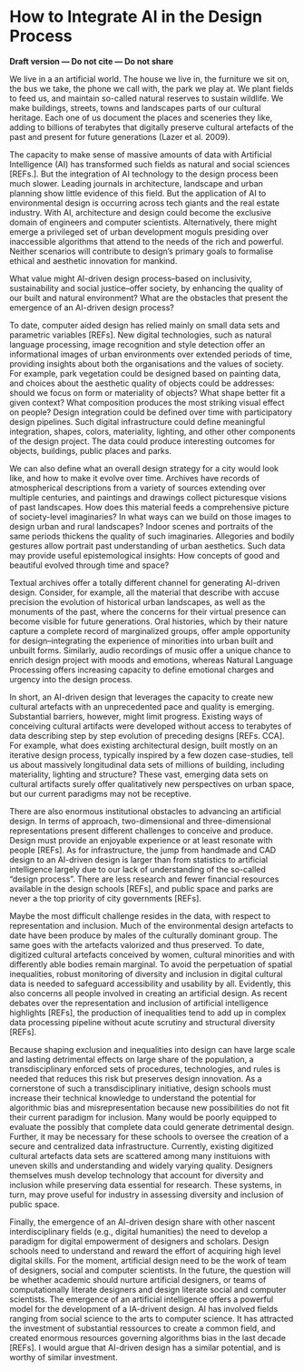 # How to Integrate AI in the Design Process

**Draft version — Do not cite — Do not share**

We live in a an artificial world. The house we live in, the furniture we sit on, the bus we take, the phone we call with, the park we play at. We plant fields to feed us, and maintain  so-called natural reserves to sustain wildlife. We make buildings, streets, towns and landscapes parts of our cultural heritage. Each one of us document the places and sceneries they like, adding to billions of terabytes that digitally preserve cultural artefacts of the past and present for future generations (Lazer et al. 2009).

The capacity to make sense of massive amounts of data with Artificial Intelligence (AI) has transformed such fields as natural and social sciences [REFs.]. But the integration of AI technology to the design process been much slower. Leading journals in architecture, landscape and urban planning show little evidence of this field. But the application of AI to environmental design is occurring across tech giants and the real estate industry. With AI, architecture and design could become the exclusive domain of engineers and computer scientists. Alternatively, there might emerge a privileged set of urban development moguls presiding over inaccessible algorithms that attend to the needs of the rich and powerful. Neither scenarios will contribute to design’s primary goals to formalise ethical and aesthetic innovation for mankind.

What value might AI-driven design process–based on inclusivity, sustainability and social justice–offer society, by enhancing the quality of our built and natural environment? What are the obstacles that present the emergence of an AI-driven design process?

To date, computer aided design has relied mainly on small data sets and parametric variables [REFs]. New digital technologies, such as natural language processing, image recognition and style detection offer an informational images of urban environments over extended periods of time, providing insights about both the organisations and the values of society. For example, park vegetation could be designed based on painting data, and choices about the aesthetic quality of objects could be addresses: should we focus on form or materiality of objects? What shape better fit a given context? What composition produces the most striking visual effect on people? Design integration could be defined over time with participatory design pipelines. Such digital infrastructure could define meaningful integration, shapes, colors, materiality, lighting, and other other components of the design project. The data could produce interesting outcomes for objects, buildings, public places and parks.

We can also define what an overall design strategy for a city would look like, and how to make it evolve over time. Archives have records of atmospherical descriptions from a variety of sources extending over multiple centuries, and paintings and drawings collect picturesque visions of past landscapes. How does this material feeds a comprehensive picture of society-level imaginaries? In what ways can we build on those images to design urban and rural landscapes? Indoor scenes and portraits of the same periods thickens the quality of such imaginaries. Allegories and bodily gestures allow portrait past understanding of urban aesthetics. Such data may provide useful epistemological insights: How concepts of good and beautiful evolved through time and space?

Textual archives offer a totally different channel for generating AI-driven design. Consider, for example, all the material that describe with accuse precision the evolution of historical urban landscapes, as well as the monuments of the past, where the concerns for their virtual presence can become visible for future generations. Oral histories, which by their nature capture a complete record of marginalized groups, offer ample opportunity for design–integrating the experience of minorities into urban built and unbuilt forms. Similarly, audio recordings of music offer a unique chance to enrich design project with moods and emotions, whereas Natural Language Processing offers increasing capacity to define emotional charges and urgency into the design process.

In short, an AI-driven design that leverages the capacity to create new cultural artefacts with an unprecedented pace and quality is emerging. Substantial barriers, however, might limit progress. Existing ways of conceiving cultural artifacts were developed without access to terabytes of data describing step by step evolution of preceding designs [REFs. CCA]. For example, what does existing architectural design, built mostly on an iterative design process, typically inspired by a few dozen case-studies, tell us about massively longitudinal data sets of millions of building, including materiality, lighting and structure? These vast, emerging data sets on cultural artifacts surely offer qualitatively new perspectives on urban space, but our current paradigms may not be receptive.

There are also enormous institutional obstacles to advancing an artificial design. In terms of approach, two-dimensional and three-dimensional representations present different challenges to conceive and produce. Design must provide an enjoyable experience or at least resonate with people [REFs]. As for infrastructure, the jump from handmade and CAD design to an AI-driven design is larger than from statistics to artificial intelligence largely due to our lack of understanding of the so-called “design process”. There are less research and fewer financial resources available in the design schools [REFs], and public space and parks are never a the top priority of city governments [REFs].

Maybe the most difficult challenge resides in the data, with respect to representation and inclusion. Much of the environmental design artefacts to date have been produce by males of the culturally dominant group. The same goes with the artefacts valorized and thus preserved. To date, digitized cultural artefacts conceived by women, cultural minorities and with differently able bodies remain marginal. To avoid the perpetuation of spatial inequalities, robust monitoring of diversity and inclusion in digital cultural data is needed to safeguard accessibility and usability by all. Evidently, this also concerns all people involved in creating an artificial design. As recent debates over the representation and inclusion of artificial intelligence highlights [REFs], the production of inequalities tend to add up in complex data processing pipeline without acute scrutiny and structural diversity [REFs]. 

Because shaping exclusion and inequalities into design can have large scale and lasting detrimental effects on large share of the population, a transdisciplinary enforced sets of procedures, technologies, and rules is needed that reduces this risk but preserves design innovation. As a cornerstone of such a transdisciplinary initiative, design schools must increase their technical knowledge to understand the potential for algorithmic bias and misrepresentation because new possibilities do not fit their current paradigm for inclusion. Many would be poorly equipped to evaluate the possibly that complete data could generate detrimental design. Further, it may be necessary for these schools to oversee the creation of a secure and centralized data infrastructure. Currently, existing digitized cultural artefacts data sets are scattered among many instituions with uneven skills and understanding and widely varying quality. Designers themselves mush develop technology that account for diversity and inclusion while preserving data essential for research. These systems, in turn, may prove useful for industry in assessing diversity and inclusion of public space.

Finally, the emergence of an AI-driven design share with other nascent interdisciplinary fields (e.g., digital humanities) the need to develop a paradigm for digital empowerment of designers and scholars. Design schools need to understand and reward the effort of acquiring high level digital skills. For the moment, artificial design need to be the work of team of designers, social and computer scientists. In the future, the question will be whether academic should nurture artificial designers, or teams of computationally literate designers and design literate social and computer scientists. The emergence of an artificial intelligence offers a powerful model for the development of a IA-drivent design. AI has involved fields ranging from social science to the arts to computer science. It has attracted the investment of substantial ressources to create a common field, and created enormous resources governing algorithms bias in the last decade [REFs]. I would argue that AI-driven design has a similar potential, and is worthy of similar investment.